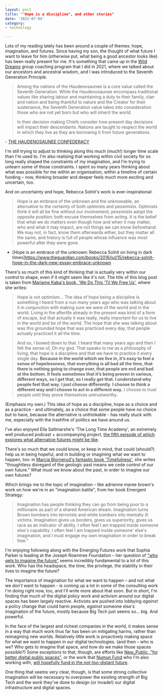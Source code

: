 ```yaml
---
layout: post
title: ""Hope is a discipline", and other stories"
date: '2022-07-04'
category:
- technology

---
```


Lots of my reading lately has been around a couple of themes: hope, imagination, and futures. Since having my son, the thought of what future I want to leave for him (otherwise put, what being a good ancestor looks like) has been really present for me. It's something that came up in the [Wild Dreams](https://anapolanco.org/wild-dreams) group coaching program that I did in 2021, where we talked about our ancestors and ancestral wisdom, and I was introduced to the Seventh Generation Principle. 

<!--more-->


<blockquote>Among the nations of the Haudenosaunee is a core value called the Seventh Generation. While the Haudenosaunee encompass traditional values like sharing labour and maintaining a duty to their family, clan and nation and being thankful to nature and the Creator for their sustenance, the Seventh Generation value takes into consideration those who are not yet born but who will inherit the world.

In their decision making Chiefs consider how present day decisions will impact their descendants. Nations are taught to respect the world in which they live as they are borrowing it from future generations. </blockquote> - 
[THE HAUDENOSAUNEE CONFEDERACY](https://www.haudenosauneeconfederacy.com/values/)

I'm still trying to adjust to thinking along this much (much!) longer time scale than I'm used to. I'm also realising that working within civil society for so long really shaped the constraints of my imagination, and I'm trying to unlearn some of those constraints. I spent so many years thinking about what was possible for me within an organisation, within a timeline of certain funding – now, thinking broader and deeper feels much more exciting and uncertain, too. 

And on uncertainty and hope, Rebecca Solnit's work is ever-inspirational: 

<blockquote>Hope is an embrace of the unknown and the unknowable, an alternative to the certainty of both optimists and pessimists. Optimists think it will all be fine without our involvement; pessimists adopt the opposite position; both excuse themselves from acting. It is the belief that what we do matters even though how and when it may matter, who and what it may impact, are not things we can know beforehand. We may not, in fact, know them afterwards either, but they matter all the same, and history is full of people whose influence was most powerful after they were gone.</blockquote> 

- [Hope is a​n embrace of the unknown​: Rebecca Solnit on living in dark times]https://www.theguardian.com/books/2016/jul/15/rebecca-solnit-hope-in-the-dark-new-essay-embrace-unknown

There's so much of this kind of thinking that is actually very within our control to shape, even if it might seem like it's not. The title of this blog post is taken from [Mariame Kaba's book, 'We Do This 'Til We Free Us'](https://www.thriftbooks.com/w/we-do-this-til-we-free-us-abolitionist-organizing-and-transforming-justice_mariame-kaba/28280159/), where she writes: 

<blockquote> Hope is not optimism... The idea of hope being a discipline is something I heard from a nun many years ago who was talking about it in conjunction with making sure we were of the world and in the world. Living in the afterlife already in the present was kind of a form of escape, but that actually it was really, really important for us to live in the world and be of the world. The hope that she was talking about was this grounded hope that was practiced every day, that people actually practiced it all the time.

And so, I bowed down to that. I heard that many years ago and then I felt the sense of, Oh my god. That speaks to me as a philosophy of living, that hope is a discipline and that we have to practice it every single day. **Because in the world which we live in, it’s easy to feel a sense of hopelessness, that everything is all bad all the time, that there is nothing going to change ever, that people are evil and bad at the bottom. It feels sometimes that it’s being proven in various, different ways, so I get that, so I really get that. I understand why people feel that way. I just choose differently. I choose to think a different way and I choose to act in a different way.** I choose to trust people until they prove themselves untrustworthy.</blockquote>

(Emphasis my own.) This idea of hope as a discipline, hope as a choice and as a practice - and ultimately, as a choice that some people have no choice but to have, because the alternative is unthinkable - has really stuck with me, especially with the trashfire of politics we have around us. 

I've also enjoyed Ella Saltmarshe's 'The Long Time Academy', an extremely well produced podcast + accompanying project, [the fifth episode of which explores what alternative futures might be like](https://www.thelongtimeacademy.com/part-five). 

There's so much that we could know, or keep in mind, that could (should?) help us in being hopeful, and in building or imagining what we want to happen, too: in [Marcia Bjornerud's fantastic book 'Timefulness'](https://press.princeton.edu/books/hardcover/9780691181202/timefulness), she writes "thoughtless disregard of the geologic past means we cede control of our own future." What must we know about the past, in order to imagine our own futures?

Which brings me to the topic of imagination – like adrienne maree brown's work on how we're in an "imagination battle", from her book Emergent Strategy: 

<blockquote> Imagination has people thinking they can go from being poor to a millionaire as part of a shared American dream. Imagination turns Brown bombers into terrorists and white bombers into mentally ill victims. Imagination gives us borders, gives us superiority, gives us race as an indicator of ability. I often feel I am trapped inside someone else's capability. I often feel I am trapped inside someone' else's imagination, and I must engage my own imagination in order to break free.” </blockquote>

I'm enjoying following along with the Emerging Futures work that Sophia Parker is leading at the Joseph Rowntree Foundation – her question of ["who gets to imagine the future"](https://www.jrf.org.uk/blog/who-gets-imagine-future) seems incredibly fundamental to a lot of this work. Who has the headspace, the time, the privilege, the stability in their lives to imagine the future? 

The importance of imagination for what we want to happen – and not what we *don't* want to happen - is coming up a lot in some of the consulting work I'm doing right now, too, and I'll write more about that soon. But in short, I'm finding that much of the digital policy work and activism around our digital spaces has been largely reactive. Activists are pushed into lobbying *against* a policy change that could harm people, *against* someone else's imagination of the future, mostly because Big Tech just seems so... big. And powerful. 

In the face of the largest and richest companies in the world, it makes sense in a way that much work thus far has been on mitigating harms, rather than reimagining new worlds. Relatively little work is proactively making space for what we want to happen in our digital technologies. (and then – who is we? Who gets to imagine that space, and how do we make those spaces possible?) Some exceptions to that, though, are efforts like [New_Public, "for better digital public spaces"](https://newpublic.org/), or the work that [Numun Fund](https://numun.fund/) who I'm also working with, [will hopefully fund in the not-too-distant future](https://numun.fund/apply/). 

One thing that seems very clear, though, is that some strong collective imagination will be necessary to overpower the existing strength of Big Tech and the work they've done to design (or invade!) our digital infrastructure and digital spaces. 


